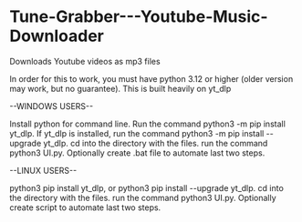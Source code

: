 # Tune-Grabber---Youtube-Music-Downloader
Downloads Youtube videos as mp3 files

In order for this to work, you must have python 3.12 or higher (older version may work, but no guarantee).
This is built heavily on yt_dlp

--WINDOWS USERS--

Install python for command line.
Run the command python3 -m pip install yt_dlp.
If yt_dlp is installed, run the command python3 -m pip install --upgrade yt_dlp.
cd into the directory with the files.
run the command python3 UI.py.
Optionally create .bat file to automate last two steps.

--LINUX USERS--

python3 pip install yt_dlp, or python3 pip install --upgrade yt_dlp.
cd into the directory with the files.
run the command python3 UI.py.
Optionally create script to automate last two steps.


